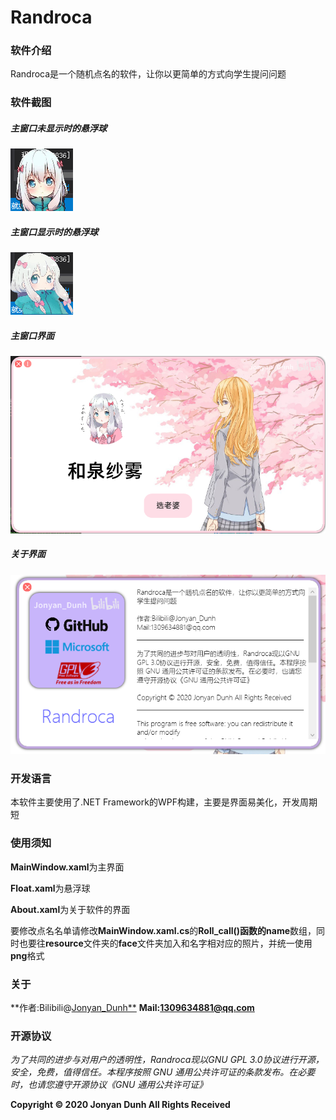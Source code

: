# Randroca

### 软件介绍

 Randroca是一个随机点名的软件，让你以更简单的方式向学生提问问题

### 软件截图

##### 主窗口未显示时的悬浮球

![image-20200727133244018](https://github.com/JonyanDunh/Randroca/blob/master/image-20200727133244018.png)

##### 主窗口显示时的悬浮球

![image-20200727133350900](https://github.com/JonyanDunh/Randroca/blob/master/image-20200727133350900.png)

##### 主窗口界面

![image-20200727133405856](https://github.com/JonyanDunh/Randroca/blob/master/image-20200727133405856.png)

##### 关于界面

![image-20200727133430138](https://github.com/JonyanDunh/Randroca/blob/master/image-20200727133430138.png)

### 开发语言

本软件主要使用了.NET Framework的WPF构建，主要是界面易美化，开发周期短

### 使用须知

**MainWindow.xaml**为主界面

**Float.xaml**为悬浮球

**About.xaml**为关于软件的界面

要修改点名名单请修改**MainWindow.xaml.cs**的**Roll_call()**函数的**name**数组，同时也要往**resource**文件夹的**face**文件夹加入和名字相对应的照片，并统一使用**png**格式

### 关于

**作者:Bilibili@[Jonyan_Dunh**](https://space.bilibili.com/96876893)
**Mail:1309634881@qq.com**

### 开源协议

*为了共同的进步与对用户的透明性，Randroca现以GNU GPL 3.0协议进行开源，安全，免费，值得信任。本程序按照 GNU 通用公共许可证的条款发布。在必要时，也请您遵守开源协议《GNU 通用公共许可证》*





**Copyright © 2020 Jonyan Dunh All Rights Received**

